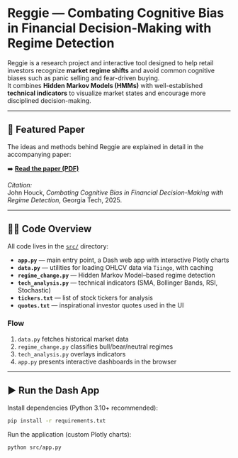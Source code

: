 # Reggie — Combating Cognitive Bias in Financial Decision-Making with Regime Detection

Reggie is a research project and interactive tool designed to help retail investors recognize **market regime shifts** and avoid common cognitive biases such as panic selling and fear-driven buying.  
It combines **Hidden Markov Models (HMMs)** with well-established **technical indicators** to visualize market states and encourage more disciplined decision-making.

---

## 📄 Featured Paper

The ideas and methods behind Reggie are explained in detail in the accompanying paper:

➡️ [**Read the paper (PDF)**](docs/Reggie_John-Houck.pdf)

*Citation:*  
John Houck, *Combating Cognitive Bias in Financial Decision-Making with Regime Detection*, Georgia Tech, 2025.

---

## 🧑‍💻 Code Overview

All code lives in the [`src/`](src) directory:

- **`app.py`** — main entry point, a Dash web app with interactive Plotly charts  
- **`data.py`** — utilities for loading OHLCV data via `Tiingo`, with caching  
- **`regime_change.py`** — Hidden Markov Model–based regime detection  
- **`tech_analysis.py`** — technical indicators (SMA, Bollinger Bands, RSI, Stochastic)  
- **`tickers.txt`** — list of stock tickers for analysis  
- **`quotes.txt`** — inspirational investor quotes used in the UI  

### Flow
1. `data.py` fetches historical market data  
2. `regime_change.py` classifies bull/bear/neutral regimes  
3. `tech_analysis.py` overlays indicators  
4. `app.py` presents interactive dashboards in the browser  

---

## ▶️ Run the Dash App

Install dependencies (Python 3.10+ recommended):

```sh
pip install -r requirements.txt
```

Run the application (custom Plotly charts):

```sh
python src/app.py
``` 